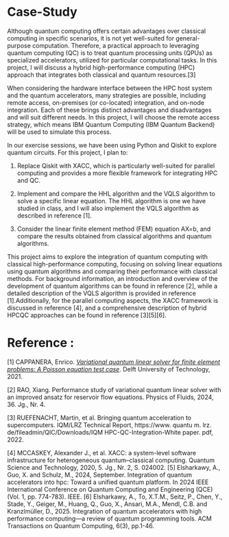 # Case-Study

Although quantum computing offers certain advantages over classical computing in specific scenarios, it is not yet well-suited for general-purpose computation. Therefore, a practical approach to leveraging quantum computing (QC) is to treat quantum processing units (QPUs) as specialized accelerators, utilized for particular computational tasks. In this project, I will discuss a hybrid high-performance computing (HPC) approach that integrates both classical and quantum resources.[3]

When considering the hardware interface between the HPC host system and the quantum accelerators, many strategies are possible, including remote access, on-premises (or co-located) integration, and on-node integration. Each of these brings distinct advantages and disadvantages and will suit different needs. In this project, I will choose the remote access strategy, which means IBM Quantum Computing (IBM Quantum Backend) will be used to simulate this process.

In our exercise sessions, we have been using Python and Qiskit to explore quantum circuits. For this project, I plan to:

1. Replace Qiskit with XACC, which is particularly well-suited for parallel computing and provides a more flexible framework for integrating HPC and QC. 

2. Implement and compare the HHL algorithm and the VQLS algorithm to solve a specific linear equation. The HHL algorithm is one we have studied in class, and I will also implement the VQLS algorithm as described in reference [1].

3. Consider the linear finite element method (FEM) equation AX=b, and compare the results obtained from classical algorithms and quantum algorithms.

This project aims to explore the integration of quantum computing with classical high-performance computing, focusing on solving linear equations using quantum algorithms and comparing their performance with classical methods. For background information, an introduction and overview of the development of quantum algorithms can be found in reference [2], while a detailed description of the VQLS algorithm is provided in reference [1].Additionally, for the parallel computing aspects, the XACC framework is discussed in reference [4], and a comprehensive description of hybrid HPCQC approaches can be found in reference [3][5][6].




# Reference :
[1] CAPPANERA, Enrico. [*Variational quantum linear solver for finite element problems: A Poisson equation test case*](https://scholar.google.com/scholar_lookup?title=Variational%20quantum%20linear%20solver%20for%20finite%20element%20problems%3A%20A%20Poisson%20equation%20test%20case&author=E.%20Cappanera&publication_year=2021). Delft University of Technology, 2021.

[2] RAO, Xiang. Performance study of variational quantum linear solver with an improved ansatz for reservoir flow equations. Physics of Fluids, 2024, 36. Jg., Nr. 4.

[3] RUEFENACHT, Martin, et al. Bringing quantum acceleration to supercomputers. IQM/LRZ Technical Report, https://www. quantu m. lrz. de/fileadmin/QIC/Downloads/IQM HPC-QC-Integration-White paper. pdf, 2022.

[4] MCCASKEY, Alexander J., et al. XACC: a system-level software infrastructure for heterogeneous quantum–classical computing. Quantum Science and Technology, 2020, 5. Jg., Nr. 2, S. 024002.
[5] Elsharkawy, A., Guo, X. and Schulz, M., 2024, September. Integration of quantum accelerators into hpc: Toward a unified quantum platform. In 2024 IEEE International Conference on Quantum Computing and Engineering (QCE) (Vol. 1, pp. 774-783). IEEE.
[6] Elsharkawy, A., To, X.T.M., Seitz, P., Chen, Y., Stade, Y., Geiger, M., Huang, Q., Guo, X., Ansari, M.A., Mendl, C.B. and Kranzlmüller, D., 2025. Integration of quantum accelerators with high performance computing—a review of quantum programming tools. ACM Transactions on Quantum Computing, 6(3), pp.1-46.

